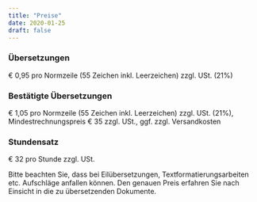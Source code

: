 ```yaml
---
title: "Preise"
date: 2020-01-25
draft: false
---
```


### Übersetzungen

€ 0,95 pro Normzeile (55 Zeichen inkl. Leerzeichen) zzgl. USt. (21%)

### Bestätigte Übersetzungen

€ 1,05 pro Normzeile (55 Zeichen inkl. Leerzeichen) zzgl. USt. (21%), Mindestrechnungspreis € 35 zzgl. USt., ggf. zzgl. Versandkosten

### Stundensatz

€ 32 pro Stunde zzgl. USt.

Bitte beachten Sie, dass bei Eilübersetzungen, Textformatierungsarbeiten etc. Aufschläge anfallen können. Den genauen Preis erfahren Sie nach Einsicht in die zu übersetzenden Dokumente.

